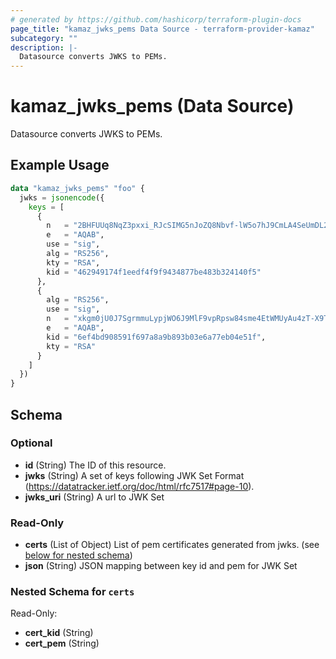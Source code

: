 ```yaml
---
# generated by https://github.com/hashicorp/terraform-plugin-docs
page_title: "kamaz_jwks_pems Data Source - terraform-provider-kamaz"
subcategory: ""
description: |-
  Datasource converts JWKS to PEMs.
---
```


# kamaz_jwks_pems (Data Source)

Datasource converts JWKS to PEMs.

## Example Usage

```terraform
data "kamaz_jwks_pems" "foo" {
  jwks = jsonencode({
    keys = [
      {
        n   = "2BHFUUq8NqZ3pxxi_RJcSIMG5nJoZQ8Nbvf-lW5o7hJ9CmLA4SeUmDL2IVK6CSuskTPj_ohAp_gtOg3PCJvn33grPoJQu38MoMB8kDqA4U-u3A86GGEjWtk6LPo7dEkojZNQkzhZCnEMTuRMtBZXsLWNGJpY3UADA3rxnHnBP1wrSt27iXIE0C6-1N5z00R13r3L0aWC0MuAUgjI2H4dGMr8B3niJ-NjOVPCwG7xSWsCwsSitAuhPGHaDtenB23ZsFJjbuTuiguoSJ9A1qo9kzBOg32xda4derbWasu7Tk8p53PFxXDJGR_h7dM-nsJHl7lAUDqL8zOrf9XXlPTjwQ",
        e   = "AQAB",
        use = "sig",
        alg = "RS256",
        kty = "RSA",
        kid = "462949174f1eedf4f9f9434877be483b324140f5"
      },
      {
        alg = "RS256",
        use = "sig",
        n   = "xkgm0jU0J7SgrmmuLypjWO6J9MlF9vpRpsw84sme4EtWMUyAu4zT-X9Ten5wB9W2z0Gft5QOmFL99ueP3MeOqZsXGwW2UWVuQCpkD0bo4qDDqwbt8Cl31Qjb5RHeuvmwYpNQK_1ppb6dwlUCA2Y9AaE7UsZITlR7r5XiBNvOEZh0LTsjPcikCheAs6nPSMBbdIeM28vii1PgPYTU6x6dRBVBAExaRnRDPZZh4acgfKIpbOCMJm2tucqwYhx3Wr5Lhu56oZALK4lvP9SAgOZdG3BA48PKIdLOeiTP-DI_pHJhIn1N5lMCcmcpG3OKMvWo0tFMOGj8Or-mHqB_5I-L4w",
        e   = "AQAB",
        kid = "6ef4bd908591f697a8a9b893b03e6a77eb04e51f",
        kty = "RSA"
      }
    ]
  })
}
```

<!-- schema generated by tfplugindocs -->
## Schema

### Optional

- **id** (String) The ID of this resource.
- **jwks** (String) A set of keys following JWK Set Format (https://datatracker.ietf.org/doc/html/rfc7517#page-10).
- **jwks_uri** (String) A url to JWK Set

### Read-Only

- **certs** (List of Object) List of pem certificates generated from jwks. (see [below for nested schema](#nestedatt--certs))
- **json** (String) JSON mapping between key id and pem for JWK Set

<a id="nestedatt--certs"></a>
### Nested Schema for `certs`

Read-Only:

- **cert_kid** (String)
- **cert_pem** (String)


